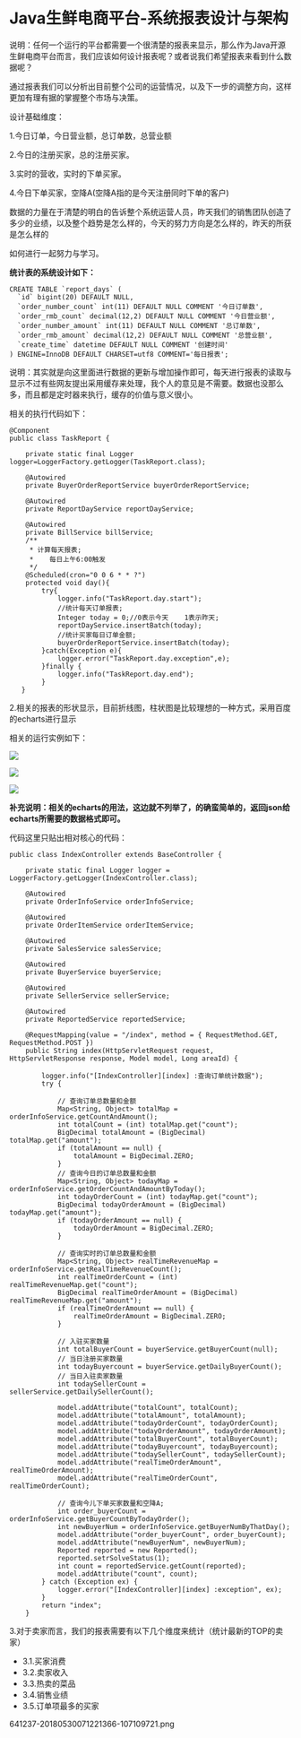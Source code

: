 # Java生鲜电商平台-系统报表设计与架构

说明：任何一个运行的平台都需要一个很清楚的报表来显示，那么作为Java开源生鲜电商平台而言，我们应该如何设计报表呢？或者说我们希望报表来看到什么数据呢？

通过报表我们可以分析出目前整个公司的运营情况，以及下一步的调整方向，这样更加有理有据的掌握整个市场与决策。

设计基础维度：

1.今日订单，今日营业额，总订单数，总营业额

2.今日的注册买家，总的注册买家。

3.实时的营收，实时的下单买家。

4.今日下单买家，空降A(空降A指的是今天注册同时下单的客户)

数据的力量在于清楚的明白的告诉整个系统运营人员，昨天我们的销售团队创造了多少的业绩，以及整个趋势是怎么样的，今天的努力方向是怎么样的，昨天的所获是怎么样的

如何进行一起努力与学习。

**统计表的系统设计如下：**

```
CREATE TABLE `report_days` (
  `id` bigint(20) DEFAULT NULL,
  `order_number_count` int(11) DEFAULT NULL COMMENT '今日订单数',
  `order_rmb_count` decimal(12,2) DEFAULT NULL COMMENT '今日营业额',
  `order_number_amount` int(11) DEFAULT NULL COMMENT '总订单数',
  `order_rmb_amount` decimal(12,2) DEFAULT NULL COMMENT '总营业额',
  `create_time` datetime DEFAULT NULL COMMENT '创建时间'
) ENGINE=InnoDB DEFAULT CHARSET=utf8 COMMENT='每日报表';
```

说明：其实就是向这里面进行数据的更新与增加操作即可，每天进行报表的读取与显示不过有些网友提出采用缓存来处理，我个人的意见是不需要。数据也没那么多，而且都是定时器来执行，缓存的价值与意义很小。

相关的执行代码如下：


```
@Component
public class TaskReport {

    private static final Logger logger=LoggerFactory.getLogger(TaskReport.class);
    
    @Autowired
    private BuyerOrderReportService buyerOrderReportService;
    
    @Autowired
    private ReportDayService reportDayService;
    
    @Autowired
    private BillService billService;
    /**
     * 计算每天报表;
     *    每日上午6:00触发
     */
    @Scheduled(cron="0 0 6 * * ?")
    protected void day(){
        try{
            logger.info("TaskReport.day.start");
            //统计每天订单报表;
            Integer today = 0;//0表示今天    1表示昨天;
            reportDayService.insertBatch(today);
            //统计买家每日订单金额;
            buyerOrderReportService.insertBatch(today);
        }catch(Exception e){
            logger.error("TaskReport.day.exception",e);
        }finally {
            logger.info("TaskReport.day.end");
        }
   }
```

2.相关的报表的形状显示，目前折线图，柱状图是比较理想的一种方式，采用百度的echarts进行显示

相关的运行实例如下：

![](/static/image/641237-20180530070707012-668006159.png)

![](/static/image/641237-20180530070735606-1363856519.png)

![](/static/image/641237-20180530070814534-101856237.png)

**补充说明：相关的echarts的用法，这边就不列举了，的确蛮简单的，返回json给echarts所需要的数据格式即可。**

代码这里只贴出相对核心的代码：


```
public class IndexController extends BaseController {

    private static final Logger logger = LoggerFactory.getLogger(IndexController.class);
    
    @Autowired
    private OrderInfoService orderInfoService;

    @Autowired
    private OrderItemService orderItemService;

    @Autowired
    private SalesService salesService;

    @Autowired
    private BuyerService buyerService;

    @Autowired
    private SellerService sellerService;

    @Autowired
    private ReportedService reportedService;

    @RequestMapping(value = "/index", method = { RequestMethod.GET, RequestMethod.POST })
    public String index(HttpServletRequest request, HttpServletResponse response, Model model, Long areaId) {

        logger.info("[IndexController][index] :查询订单统计数据");
        try {

            // 查询订单总数量和金额
            Map<String, Object> totalMap = orderInfoService.getCountAndAmount();
            int totalCount = (int) totalMap.get("count");
            BigDecimal totalAmount = (BigDecimal) totalMap.get("amount");
            if (totalAmount == null) {
                totalAmount = BigDecimal.ZERO;
            }
            // 查询今日的订单总数量和金额
            Map<String, Object> todayMap = orderInfoService.getOrderCountAndAmountByToday();
            int todayOrderCount = (int) todayMap.get("count");
            BigDecimal todayOrderAmount = (BigDecimal) todayMap.get("amount");
            if (todayOrderAmount == null) {
                todayOrderAmount = BigDecimal.ZERO;
            }

            // 查询实时的订单总数量和金额
            Map<String, Object> realTimeRevenueMap = orderInfoService.getRealTimeRevenueCount();
            int realTimeOrderCount = (int) realTimeRevenueMap.get("count");
            BigDecimal realTimeOrderAmount = (BigDecimal) realTimeRevenueMap.get("amount");
            if (realTimeOrderAmount == null) {
                realTimeOrderAmount = BigDecimal.ZERO;
            }

            // 入驻买家数量
            int totalBuyerCount = buyerService.getBuyerCount(null);
            // 当日注册买家数量
            int todayBuyercount = buyerService.getDailyBuyerCount();
            // 当日入驻卖家数量
            int todaySellerCount = sellerService.getDailySellerCount();

            model.addAttribute("totalCount", totalCount);
            model.addAttribute("totalAmount", totalAmount);
            model.addAttribute("todayOrderCount", todayOrderCount);
            model.addAttribute("todayOrderAmount", todayOrderAmount);
            model.addAttribute("totalBuyerCount", totalBuyerCount);
            model.addAttribute("todayBuyercount", todayBuyercount);
            model.addAttribute("todaySellerCount", todaySellerCount);
            model.addAttribute("realTimeOrderAmount", realTimeOrderAmount);
            model.addAttribute("realTimeOrderCount", realTimeOrderCount);

            // 查询今儿下单买家数量和空降A;
            int order_buyerCount = orderInfoService.getBuyerCountByTodayOrder();
            int newBuyerNum = orderInfoService.getBuyerNumByThatDay();
            model.addAttribute("order_buyerCount", order_buyerCount);
            model.addAttribute("newBuyerNum", newBuyerNum);
            Reported reported = new Reported();
            reported.setrSolveStatus(1);
            int count = reportedService.getCount(reported);
            model.addAttribute("count", count);
        } catch (Exception ex) {
            logger.error("[IndexController][index] :exception", ex);
        }
        return "index";
    }
```

3.对于卖家而言，我们的报表需要有以下几个维度来统计（统计最新的TOP的卖家）
* 3.1.买家消费
* 3.2.卖家收入
* 3.3.热卖的菜品
* 3.4.销售业绩
* 3.5.订单项最多的买家

641237-20180530071221366-107109721.png

